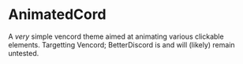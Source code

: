 # AnimatedCord
A *very* simple vencord theme aimed at animating various clickable elements.
Targetting Vencord; BetterDiscord is and will (likely) remain untested.
